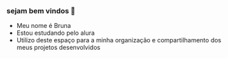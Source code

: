 ### sejam bem vindos 💙

- Meu nome é Bruna
- Estou estudando pelo alura
- Utilizo deste espaço para a minha organização e compartilhamento dos meus projetos desenvolvidos
  
